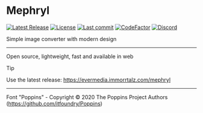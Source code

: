 # Mephryl

[![Latest Release](https://img.shields.io/badge/latest%20release-limegreen)](https://evermedia.immorrtalz.com/mephryl)
[![License](https://img.shields.io/badge/license-GPL%20v3-yellow?color=goldenrod)](https://github.com/immorrtalz/Mephryl/blob/main/LICENSE)
[![Last commit](https://img.shields.io/github/last-commit/immorrtalz/Mephryl?color=orange)]()
[![CodeFactor](https://www.codefactor.io/repository/github/immorrtalz/Mephryl/badge)](https://www.codefactor.io/repository/github/immorrtalz/Mephryl)
[![Discord](https://img.shields.io/discord/600372807062519848?label=developer's%20discord&color=slateblue)](https://discord.gg/GbzYVdF)

Simple image converter with modern design

---

Open source, lightweight, fast and available in web

> [!TIP]
> Use the latest release: https://evermedia.immorrtalz.com/mephryl

---

Font "Poppins" - Copyright © 2020 The Poppins Project Authors (https://github.com/itfoundry/Poppins)